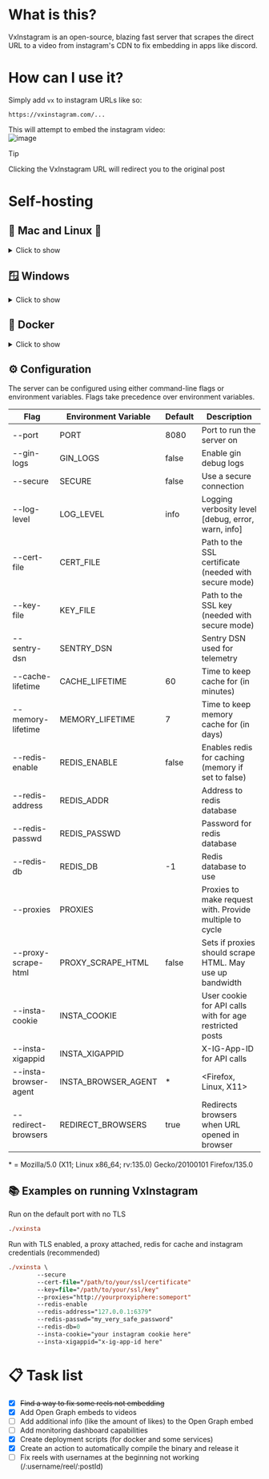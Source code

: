 # What is this?
VxInstagram is an open-source, blazing fast server that scrapes the direct URL to a video from instagram's CDN to fix embedding in apps like discord.

# How can I use it?
Simply add `vx` to instagram URLs like so:
```
https://vxinstagram.com/...
```
This will attempt to embed the instagram video:<br>
![image](https://github.com/user-attachments/assets/4e129b3a-efe2-4c42-b15b-25e8a9b51e2e)<br>
> [!TIP]
> Clicking the VxInstagram URL will redirect you to the original post

# Self-hosting
## 🍏 Mac and Linux 🐧
<details>
<summary>Click to show</summary>

You can either compile the binary from source or download a precompiled binary from the [releases tab](https://github.com/Reishimanfr/vxinstagram/releases).<br>

### Compilation
```ps
# Clone the repository
git clone --depth=1 https://github.com/Reishimanfr/vxinstagram

# Cd into the directory
cd vxinstagram

# Compile the code
go build -ldflags "-s -w" -tags=jsoniter -o vxinsta
```

Check out the examples on how to run VxInstagram

</details>

## 🪟 Windows
<details>
<summary>Click to show</summary>

There are no precompiled binaries for windows meaning you'll need to compile the code from source.

```ps
# Clone the repository
git clone --depth=1 https://github.com/Reishimanfr/vxinstagram

# Cd into the directory
cd vxinstagram

# Compile the code
go build -ldflags "-s -w" -tags=jsoniter -o vxinsta.exe
```

</details>

## 🐋 Docker 
<details>
<summary>Click to show</summary>

```sh
# Copy the example docker-compose file
cp docker-compose.yml.example docker-compose.yml

# Edit the docker-compose file
vim docker-compose.yml

# Start the container
docker-compose up -d
```

</details>

## ⚙️ Configuration
The server can be configured using either command-line flags or environment variables. Flags take precedence over environment variables.

| Flag                  | Environment Variable  | Default  | Description                                              |
|-----------------------|-----------------------|----------|----------------------------------------------------------|
| --port                | PORT                  | 8080     | Port to run the server on                                |
| --gin-logs            | GIN_LOGS              | false    | Enable gin debug logs                                    |
| --secure              | SECURE                | false    | Use a secure connection                                  |
| --log-level           | LOG_LEVEL             | info     | Logging verbosity level [debug, error, warn, info]       |
| --cert-file           | CERT_FILE             |          | Path to the SSL certificate (needed with secure mode)    |
| --key-file            | KEY_FILE              |          | Path to the SSL key (needed with secure mode)            |
| --sentry-dsn          | SENTRY_DSN            |          | Sentry DSN used for telemetry                            |
| --cache-lifetime      | CACHE_LIFETIME        | 60       | Time to keep cache for (in minutes)                      |
| --memory-lifetime     | MEMORY_LIFETIME       | 7        | Time to keep memory cache for (in days)                  |
| --redis-enable        | REDIS_ENABLE          | false    | Enables redis for caching (memory if set to false)       |
| --redis-address       | REDIS_ADDR            |          | Address to redis database                                |
| --redis-passwd        | REDIS_PASSWD          |          | Password for redis database                              |
| --redis-db            | REDIS_DB              | -1       | Redis database to use                                    |
| --proxies             | PROXIES               |          | Proxies to make request with. Provide multiple to cycle  | 
| --proxy-scrape-html   | PROXY_SCRAPE_HTML     | false    | Sets if proxies should scrape HTML. May use up bandwidth |
| --insta-cookie        | INSTA_COOKIE          |          | User cookie for API calls with for age restricted posts  |                       
| --insta-xigappid      | INSTA_XIGAPPID        |          | X-IG-App-ID for API calls                                |
| --insta-browser-agent | INSTA_BROWSER_AGENT   | *        | <Firefox, Linux, X11>                                    |
| --redirect-browsers   | REDIRECT_BROWSERS     | true     | Redirects browsers when URL opened in browser            |

\* = Mozilla/5.0 (X11; Linux x86_64; rv:135.0) Gecko/20100101 Firefox/135.0

## 📚 Examples on running VxInstagram
Run on the default port with no TLS
```ps
./vxinsta
```

Run with TLS enabled, a proxy attached, redis for cache and instagram credentials (recommended)
```ps
./vxinsta \
        --secure
        --cert-file="/path/to/your/ssl/certificate"
        --key=file="/path/to/your/ssl/key"
        --proxies="http://yourproxyiphere:someport"
        --redis-enable
        --redis-address="127.0.0.1:6379"
        --redis-passwd="my_very_safe_password"
        --redis-db=0
        --insta-cookie="your instagram cookie here"
        --insta-xigappid="x-ig-app-id here"
```

# 📋 Task list
- [x]  ~~Find a way to fix some reels not embedding~~
- [x] Add Open Graph embeds to videos
- [ ] Add additional info (like the amount of likes) to the Open Graph embed
- [ ] Add monitoring dashboard capabilities
- [x] Create deployment scripts (for docker and some services)
- [x] Create an action to automatically compile the binary and release it
- [ ] Fix reels with usernames at the beginning not working (/:username/reel/:postId)
